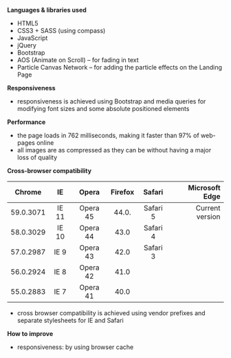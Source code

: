 
**Languages & libraries used**

-	HTML5
-	CSS3 + SASS (using compass)
-	JavaScript
-	jQuery
-	Bootstrap
-	AOS (Animate on Scroll) – for fading in text
-	Particle Canvas Network – for adding the particle effects on the Landing Page

**Responsiveness**

-	responsiveness is achieved using Bootstrap and media queries for modifying font sizes and some absolute positioned elements

**Performance**

-	the page loads in 762 milliseconds, making it faster than 97% of web-pages online
-	all images are as compressed as they can be without having a major loss of quality

**Cross-browser compatibility**

|Chrome	    |IE	    |Opera	    |Firefox	|Safari	    |Microsoft Edge  |
|-----------|:-----:|:---------:|:---------:|:---------:|---------------:|
|59.0.3071	|IE 11	|Opera 45	|44.0.	    |Safari 5	|Current version |
|58.0.3029	|IE 10	|Opera 44	|43.0	    |Safari 4	|                |
|57.0.2987	|IE 9	|Opera 43	|42.0	    |Safari 3	|                |
|56.0.2924	|IE 8	|Opera 42	|41.0		|           |                |
|55.0.2883	|IE 7	|Opera 41	|40.0		|           |                |

-	cross browser compatibility is achieved using vendor prefixes and separate stylesheets for IE and Safari

**How to improve**

-	responsiveness: by using browser cache
